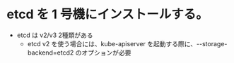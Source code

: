 # etcd を 1 号機にインストールする。

* etcd は v2/v3 2種類がある
    * etcd v2 を使う場合には、kube-apiserver を起動する際に、--storage-backend=etcd2 のオプションが必要
